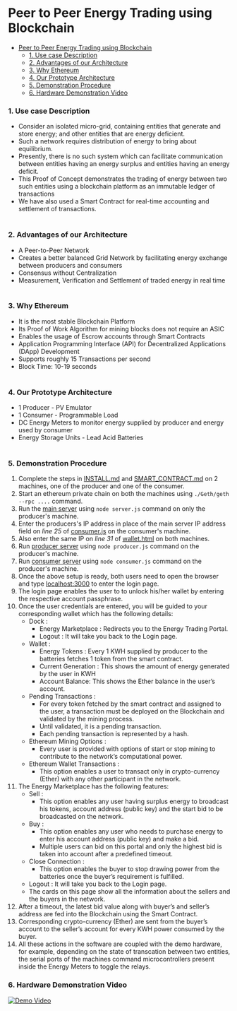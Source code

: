 # Peer to Peer Energy Trading using Blockchain
- [Peer to Peer Energy Trading using Blockchain](#peer-to-peer-energy-trading-using-blockchain)
    - [1. Use case Description](#1-use-case-description)
    - [2. Advantages of our Architecture](#2-advantages-of-our-architecture)
    - [3. Why Ethereum](#3-why-ethereum)
    - [4. Our Prototype Architecture](#4-our-prototype-architecture)
    - [5. Demonstration Procedure](#5-demonstration-procedure)
    - [6. Hardware Demonstration Video](#6-hardware-demonstration-video)
    
### 1. Use case Description
  * Consider an isolated micro-grid, containing entities that generate and store energy; and other entities that are energy deficient.
  * Such a network requires distribution of energy to bring about equilibrium.
  * Presently, there is no such system which can facilitate communication between entities having an energy surplus and entities having an energy deficit.
  * This Proof of Concept demonstrates the trading of energy between two such entities using a blockchain platform as an immutable ledger of transactions
  * We have also used a Smart Contract for real-time accounting and settlement of transactions.
<br><br>

### 2. Advantages of our Architecture
  * A Peer-to-Peer Network
  * Creates a better balanced Grid Network by facilitating energy exchange between producers and consumers
  * Consensus without Centralization
  *  Measurement, Verification and Settlement of traded energy in real time
<br><br>

### 3. Why Ethereum
 * It is the most stable Blockchain Platform
 * Its Proof of Work Algorithm for mining blocks does not require an ASIC
 * Enables the usage of Escrow accounts through Smart Contracts
 * Application Programming Interface (API) for Decentralized Applications (DApp) Development
 * Supports roughly 15 Transactions per second
 * Block Time: 10-19 seconds
<br><br>

### 4. Our Prototype Architecture
  * 1 Producer - PV Emulator
  * 1 Consumer - Programmable Load
  * DC Energy Meters to monitor energy supplied by producer and energy used by consumer
  * Energy Storage Units - Lead Acid Batteries
<br><br>

### 5. Demonstration Procedure
  1. Complete the steps in [INSTALL.md](INSTALL.md) and [SMART_CONTRACT.md](SMART_CONTRACT.md) on 2 machines, one of the producer and one of the consumer.
  2. Start an ethereum private chain on both the machines using `./Geth/geth --rpc ....` command.
  3. Run the [main server](server.js) using `node server.js` command on only the producer's machine.
  4. Enter the producers's IP address in place of the main server IP address field on *line 25* of [consumer.js](consumer.js) on the consumer's machine.
  5. Also enter the same IP on *line 31* of [wallet.html](wallet.html) on both machines.
  6. Run [producer server](producer.js) using `node producer.js` command on the producer's machine.
  7. Run [consumer server](consumer.js) using `node consumer.js` command on the producer's machine.
  8. Once the above setup is ready, both users need to open the browser and type [localhost:3000](localhost:3000) to enter the login page.
  9. The login page enables the user to to unlock his/her wallet by entering the respective account passphrase.
  10. Once the user credentials are entered, you will be guided to your corresponding wallet which has the following details:
      * Dock :
        - Energy Marketplace : Redirects you to the Energy Trading Portal.
        - Logout : It will take you back to the Login page.
      * Wallet :
        - Energy Tokens : Every 1 KWH supplied by producer to the batteries fetches 1 token from the smart contract.
        - Current Generation : This shows the amount of energy generated by the user in KWH
        - Account Balance: This shows the Ether balance in the user’s account.
      * Pending Transactions :
        - For every token fetched by the smart contract and assigned to the user, a transaction must be deployed on the Blockchain and validated by the mining process.
        -  Until validated, it is a pending transaction. 
        -  Each pending transaction is represented by a hash.
      * Ethereum Mining Options :
        - Every user is provided with options of start or stop mining to contribute to the network’s computational power.
      * Ethereum Wallet Transactions :
        - This option enables a user to transact only in crypto-currency (Ether) with any other participant in the network.
  11. The Energy Marketplace has the following features:
      * Sell : 
        - This option enables any user having surplus energy to broadcast his tokens, account address (public key) and the start bid to be broadcasted on the network.
      * Buy : 
        - This option enables any user who needs to purchase energy to enter his account address (public key) and make a bid. 
        - Multiple users can bid on this portal and only the highest bid is taken into account after a predefined timeout.
      * Close Connection :
        - This option enables the buyer to stop drawing power from the batteries once the buyer’s requirement is fulfilled.
      * Logout : It will take you back to the Login page.
      * The cards on this page show all the information about the sellers and the buyers in the network.
  12. After a timeout, the latest bid value along with buyer’s and seller’s address are fed into the Blockchain using the Smart Contract.
  13. Corresponding crypto-currency (Ether) are sent from the buyer’s account to the seller’s account for every KWH power consumed by the buyer.
  14. All these actions in the software are coupled with the demo hardware, for example, depending on the state of transcation between two entities, the serial ports of the machines command microcontrollers present inside the Energy Meters to toggle the relays.

### 6. Hardware Demonstration Video
[![Demo Video](https://img.youtube.com/vi/n_nGin9eMWw/0.jpg)](https://www.youtube.com/watch?v=n_nGin9eMWw)


